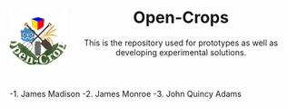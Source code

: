 <header>
    <img align="left" width="100" height="100" src="./Open-Crops-Flag_Transparent.png">
    <h1>Open-Crops</h1>
    <p>This is the repository used for prototypes as well as developing experimental solutions.</p>
   </header>
-1. James Madison
-2. James Monroe
-3. John Quincy Adams

